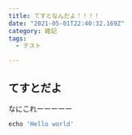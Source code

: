 ```yaml
---
title: てすとなんだよ！！！！
date: "2021-05-01T22:40:32.169Z"
category: 雑記
tags:
  - テスト

---
```


## てすとだよ

なにこれーーーーー

```ruby:title=hello.rb
echo 'Hello world'
```

